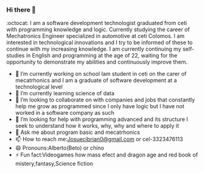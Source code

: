 ### Hi there 👋
:octocat: I am a software development technologist graduated from ceti with programming knowledge and logic. Currently studying the career of Mechatronics Engineer specialized in automotive at ceti Colomos. I am interested in technological innovations and I try to be informed of these to continue with my increasing knowledge. I am currently continuing my self-studies in English and programming at the age of 22, waiting for the opportunity to demonstrate my abilities and continuously improve them.

- 🔭 I’m currently working on school Iam student in ceti on the carer of mecatrhonics and I am a graduate of software development at a technological level
- 🌱 I’m currently learning science of data
- 👯 I’m looking to collaborate on with companies and jobs that constantly help me grow as programmed since I only have logic but I have not worked in a software company as such
- 🤔 I’m looking for help with  programming advanced and its structure I seek to understand how it works, why, why and where to apply it
- 💬 Ask me about program basic and mecatrhonics
- 📫 How to reach me:Josuecibrian0@gmail.com or cel-3323476113
- 😄 Pronouns:Alberto(Beto) or chino
- ⚡ Fun fact:Videogames how mass efect and dragon age and red book of mistery,fantasy,Science fiction
<!--
**HEALT-CRIMES/HEALT-CRIMES** is a ✨ _special_ ✨ repository because its `README.md` (this file) appears on your GitHub profile.

:octocat: I am a software development technologist graduated from ceti with programming knowledge and logic. Currently studying the career of Mechatronics Engineer specialized in automotive at ceti Colomos. I am interested in technological innovations and I try to be informed of these to continue with my increasing knowledge. I am currently continuing my self-studies in English and programming at the age of 22, waiting for the opportunity to demonstrate my abilities and continuously improve them.

- 🔭 I’m currently working on school Iam student in ceti on the carer of mecatrhonics and I am a graduate of software development at a technological level
- 🌱 I’m currently learning science of data
- 👯 I’m looking to collaborate on with companies and jobs that constantly help me grow as programmed since I only have logic but I have not worked in a software company as such
- 🤔 I’m looking for help with  programming advanced and its structure I seek to understand how it works, why, why and where to apply it
- 💬 Ask me about program basic and mecatrhonics
- 📫 How to reach me:Josuecibrian0@hotmail.com or cel-3323476113
- 😄 Pronouns:Alberto(Beto)or chino
- ⚡ Fun fact:Videogames   and  books of mistery,fantasy,Science fiction
-->
